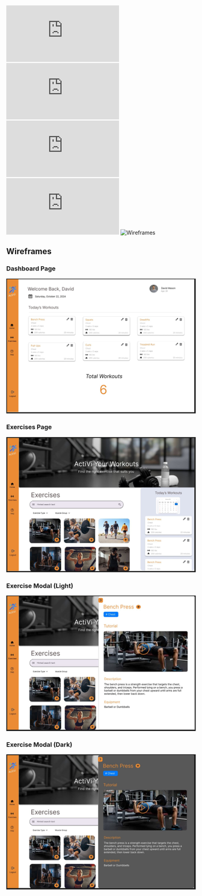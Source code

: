 ![User Stories](https://github.com/rlitoncs/ActiVi/blob/main/planning/1.%20user-stories/user-stories.md) ![ERD](https://github.com/rlitoncs/ActiVi/blob/main/planning/2.%20erd/erd.md) 
![Routes](https://github.com/rlitoncs/ActiVi/blob/main/planning/3.%20routes/routes.md) ![MVP/MVD](https://github.com/rlitoncs/ActiVi/blob/main/planning/4.%20mvp-mvd/mvp-mvd.md) ![Wireframes](#)

## Wireframes

### Dashboard Page
![Dashboard](https://github.com/rlitoncs/ActiVi/blob/main/planning/5.%20wireframes/Dashboard-Page.JPG?raw=true)

### Exercises Page
![Exercises](https://github.com/rlitoncs/ActiVi/blob/main/planning/5.%20wireframes/Exercises-Page.JPG?raw=true)

### Exercise Modal (Light)
![Exercise-Selection-Light](https://github.com/rlitoncs/ActiVi/blob/main/planning/5.%20wireframes/Exercises-Page-Modal(Light).JPG?raw=true)

### Exercise Modal (Dark)
![Exercise-Selection-Dark](https://github.com/rlitoncs/ActiVi/blob/main/planning/5.%20wireframes/Exercises-Page-Modal(Dark).JPG?raw=true)
